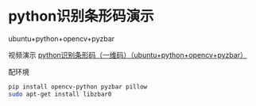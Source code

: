 # python识别条形码演示

ubuntu+python+opencv+pyzbar

视频演示 [python识别条形码（一维码）（ubuntu+python+opencv+pyzbar）](https://www.bilibili.com/video/BV1tP9iYsEQu/?share_source=copy_web&vd_source=4e12e67e082ab861e2748242d703c5b8)

配环境

```bash
pip install opencv-python pyzbar pillow
sudo apt-get install libzbar0
```